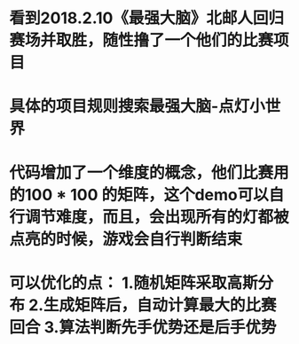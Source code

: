 # 看到2018.2.10《最强大脑》北邮人回归赛场并取胜，随性撸了一个他们的比赛项目
# 具体的项目规则搜索最强大脑-点灯小世界
# 代码增加了一个维度的概念，他们比赛用的100 * 100 的矩阵，这个demo可以自行调节难度，而且，会出现所有的灯都被点亮的时候，游戏会自行判断结束
# 可以优化的点： 1.随机矩阵采取高斯分布 2.生成矩阵后，自动计算最大的比赛回合 3.算法判断先手优势还是后手优势
